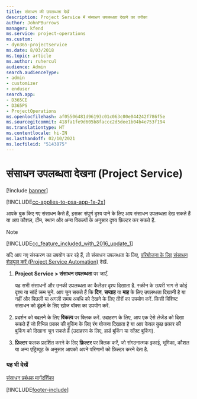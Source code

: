 ```yaml
---
title: संसाधन की उपलब्धता देखें
description: Project Service में संसाधन उपलब्धता देखने का तरीका
author: JohnPBurrows
manager: kfend
ms.service: project-operations
ms.custom:
- dyn365-projectservice
ms.date: 8/03/2018
ms.topic: article
ms.author: ruhercul
audience: Admin
search.audienceType:
- admin
- customizer
- enduser
search.app:
- D365CE
- D365PS
- ProjectOperations
ms.openlocfilehash: af05506481d96193c01c063c00e044242f786f5e
ms.sourcegitcommit: 418fa1fe9d605b8faccc2d5dee1b04b4e753f194
ms.translationtype: HT
ms.contentlocale: hi-IN
ms.lasthandoff: 02/10/2021
ms.locfileid: "5143875"
---
```

# <a name="view-resource-availability-project-service"></a>संसाधन उपलब्धता देखना (Project Service)

[!include [banner](../includes/psa-now-project-operations.md)]

[!INCLUDE[cc-applies-to-psa-app-1x-2x](../includes/cc-applies-to-psa-app-1x-2x.md)]

आपके बुक किए गए संसाधन कैसे हैं, इसका संपूर्ण दृश्य पाने के लिए आप संसाधन उपलब्धता देख सकते हैं या आप कौशल, टीम, स्थान और अन्य विकल्पों के अनुसार दृश्य फ़िल्टर कर सकते हैं.  
  
> [!NOTE]
> [!INCLUDE[cc_feature_included_with_2016_update_1](../includes/cc-feature-included-with-2016-update-1.md)]  
> 
>  यदि आप नए संस्करण का उपयोग कर रहे हैं, तो संसाधन उपलब्धता के लिए, [परियोजना के लिए संसाधन शेड्यूल करें (Project Service Automation)](../psa/schedule-resources-project.md) देखें.  

1. **Project Service > संसाधन उपलब्धता** पर जाएँ.  

    यह सभी संसाधनों और उनकी उपलब्धता का कैलेंडर दृश्य दिखाता है. स्क्रीन के ऊपरी भाग से कोई दृश्य या सॉर्ट क्रम चुनें. आप चुन सकते हैं कि **दिन**, **सप्ताह** या **माह** के लिए उपलब्धता दिखानी है या नहीं और पिछली या अगली समय अवधि को देखने के लिए तीरों का उपयोग करें. किसी विशिष्ट संसाधन को ढूंढने के लिए खोज बॉक्स का उपयोग करें.  

2. प्रदर्शन को बदलने के लिए **विकल्प** पर क्लिक करें. उदाहरण के लिए, आप एक ऐसे लेजेंड को दिखा सकते हैं जो विभिन्न प्रकार की बुकिंग के लिए रंग योजना दिखाता है या आप केवल कुछ प्रकार की बुकिंग को दिखाना चुन सकते हैं (उदाहरण के लिए, हार्ड बुकिंग या सॉफ़्ट बुकिंग).  

3. **फ़िल्टर** फलक प्रदर्शित करने के लिए **फ़िल्टर** पर क्लिक करें, जो संगठनात्मक इकाई, भूमिका, कौशल या अन्य एट्रिब्यूट के अनुसार आपको अपने परिणामों को फ़िल्टर करने देता है.  

### <a name="see-also"></a>यह भी देखें  
 [संसाधन प्रबंधक मार्गदर्शिका](../psa/resource-manager-guide.md)


[!INCLUDE[footer-include](../includes/footer-banner.md)]